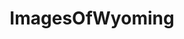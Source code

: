---
title: ImagesOfWyoming
crosslinks:
- EarthPorn
- pics
- imagesofnetwork
- itookapicture
- CampingandHiking
- CrappyDesign
- tattoos
- dontdeadopeninside
- SkyPorn
- mildlyinteresting
- NationalPark
- funny
- hiking
- wyoming
- KerbalSpaceProgram
- OldSchoolCool
- aww
- wildlifephotography
- NatureIsFuckingLit
- camping
---